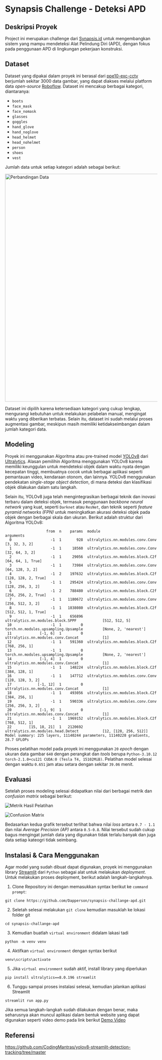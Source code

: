 # Synapsis Challenge - Deteksi APD

## Deskripsi Proyek

Project ini merupakan challenge dari [Synapsis.id](https://synapsis.id/about) untuk mengembangkan sistem yang mampu mendeteksi Alat Pelindung Diri (APD), dengan fokus pada penggunaan APD di lingkungan pekerjaan konstruksi.

## Dataset 

Dataset yang dipakai dalam proyek ini berasal dari [ppe10-exc-cctv](https://universe.roboflow.com/ppe10/ppe10-exc-cctv) berjumlah sekitar 3000 data gambar, yang dapat diakses melalui platform data _open-source_ [Roboflow](https://universe.roboflow.com/). Dataset ini mencakup berbagai kategori, diantaranya:
- `boots`
- `face_mask`
- `face_nomask`
- `glasses`
- `goggles`
- `hand_glove`
- `hand_noglove`
- `head_helmet`
- `head_nohelmet`
- `person`
- `shoes`
- `vest`

Jumlah data untuk setiap kategori adalah sebagai berikut:

<img src="runs/detect/train/labels.jpg" alt="Perbandingan Data" style="width: 750px;"/>

Dataset ini dipilih karena ketersediaan kategori yang cukup lengkap, mengurangi kebutuhan untuk melakukan pelabelan manual, mengingat waktu yang diberikan terbatas. Selain itu, dataset ini sudah melalui proses augmentasi gambar, meskipun masih memiliki ketidakseimbangan dalam jumlah kategori data.

## Modeling

Proyek ini menggunakan Algoritma atau pre-trained model [YOLOv8](https://docs.ultralytics.com/models/yolov8/) dari [Ultralytics](https://docs.ultralytics.com/). Alasan pemilihin Algoritma menggunakan YOLOv8 karena memiliki keunggulan untuk mendeteksi objek dalam waktu nyata dengan kecepatan tinggi, membuatnya cocok untuk berbagai aplikasi seperti pemantauan video, kendaraan otonom, dan lainnya. YOLOv8 menggunakan pendekatan _single-stage object detection_, di mana deteksi dan klasifikasi objek dilakukan dalam satu langkah.

Selain itu, YOLOv8 juga telah mengintegrasikan berbagai teknik dan inovasi terbaru dalam deteksi objek, termasuk penggunaan _backbone neural network_ yang kuat, seperti `Darknet` atau `ResNet`, dan teknik seperti _feature pyramid networks (FPN)_ untuk meningkatkan akurasi deteksi objek pada objek dengan berbagai skala dan ukuran. Berikut adalah struktur dari Algoritma YOLOv8:

```
                   from  n    params  module                                       arguments                     
  0                  -1  1       928  ultralytics.nn.modules.conv.Conv             [3, 32, 3, 2]                 
  1                  -1  1     18560  ultralytics.nn.modules.conv.Conv             [32, 64, 3, 2]                
  2                  -1  1     29056  ultralytics.nn.modules.block.C2f             [64, 64, 1, True]             
  3                  -1  1     73984  ultralytics.nn.modules.conv.Conv             [64, 128, 3, 2]               
  4                  -1  2    197632  ultralytics.nn.modules.block.C2f             [128, 128, 2, True]           
  5                  -1  1    295424  ultralytics.nn.modules.conv.Conv             [128, 256, 3, 2]              
  6                  -1  2    788480  ultralytics.nn.modules.block.C2f             [256, 256, 2, True]           
  7                  -1  1   1180672  ultralytics.nn.modules.conv.Conv             [256, 512, 3, 2]              
  8                  -1  1   1838080  ultralytics.nn.modules.block.C2f             [512, 512, 1, True]           
  9                  -1  1    656896  ultralytics.nn.modules.block.SPPF            [512, 512, 5]                 
 10                  -1  1         0  torch.nn.modules.upsampling.Upsample         [None, 2, 'nearest']          
 11             [-1, 6]  1         0  ultralytics.nn.modules.conv.Concat           [1]                           
 12                  -1  1    591360  ultralytics.nn.modules.block.C2f             [768, 256, 1]                 
 13                  -1  1         0  torch.nn.modules.upsampling.Upsample         [None, 2, 'nearest']          
 14             [-1, 4]  1         0  ultralytics.nn.modules.conv.Concat           [1]                           
 15                  -1  1    148224  ultralytics.nn.modules.block.C2f             [384, 128, 1]                 
 16                  -1  1    147712  ultralytics.nn.modules.conv.Conv             [128, 128, 3, 2]              
 17            [-1, 12]  1         0  ultralytics.nn.modules.conv.Concat           [1]                           
 18                  -1  1    493056  ultralytics.nn.modules.block.C2f             [384, 256, 1]                 
 19                  -1  1    590336  ultralytics.nn.modules.conv.Conv             [256, 256, 3, 2]              
 20             [-1, 9]  1         0  ultralytics.nn.modules.conv.Concat           [1]                           
 21                  -1  1   1969152  ultralytics.nn.modules.block.C2f             [768, 512, 1]                 
 22        [15, 18, 21]  1   2120692  ultralytics.nn.modules.head.Detect           [12, [128, 256, 512]]         
Model summary: 225 layers, 11140244 parameters, 11140228 gradients, 28.7 GFLOPs
```

Proses pelatihan model pada proyek ini menggunakan `20` _epoch_ dengan ukuran data gambar `640` dengan perangkat dan _tools_ berupa `Python-3.10.12` `torch-2.1.0+cu121 CUDA:0 (Tesla T4, 15102MiB)`. Pelatihan model selesai dengan waktu `0.651` jam atau setara dengan sekitar `39.06` menit.

## Evaluasi

Setelah proses modeling selesai didapatkan nilai dari berbagai metrik dan _confusion matrix_ sebagai berikut:

![Metrik Hasil Pelatihan](runs/detect/train/results.png)

![Confusion Matrix](runs/detect/train/confusion_matrix.png)

Bedasarkan kedua grafik tersebut terlihat bahwa nilai _loss_ antara `0.7 - 1.1` dan nilai _Average Precision (AP)_ antara `0.5-0.8`. Nilai tersebut sudah cukup bagus mengingat jumlah data yang digunakan tidak terlalu banyak dan juga data setiap kateogri tidak seimbang.

## Instalasi & Cara Menggunakan

Agar model yang sudah dibuat dapat digunakan, proyek ini menggunakan library [Streamlit](https://streamlit.io/) dari `Python` sebagai alat untuk melakukan _deployment_. Untuk melakukan proses deployment, berikut adalah langkah-langkahnya.

1. Clone Repository ini dengan memasukkan syntax berikut ke `command prompt`:
```
git clone https://github.com/Dapperson/synapsis-challange-apd.git
```
2. Seletah selesai melakukan `git clone` kemudian masuklah ke lokasi folder git
```
cd synapsis-challange-apd
```
3. Kemudian buatlah `virtual environment` didalam lakasi tadi
```
python -m venv venv
```
4. Aktifkan `virtual environment` dengan syntax berikut
```
venv\scripts\activate
```
5. Jika `virtual environment` sudah aktif, install library yang diperlukan
```
pip install ultralytics==8.0.196 streamlit
```
6. Tunggu sampai proses instalasi selesai, kemudian jalankan aplikasi Streamlit
```
streamlit run app.py
```

Jika semua langkah-langkah sudah dilakukan dengan benar, maka seharusnya akan muncul aplikasi dalam bentuk website yang dapat digunakan seperti video demo pada link berikut
[Demo Video](https://drive.google.com/file/d/1C1mCVDmCBTfZ_HnFLBYvkFwTg02Vv2I2/view?usp=sharing)

## Referensi
https://github.com/CodingMantras/yolov8-streamlit-detection-tracking/tree/master
